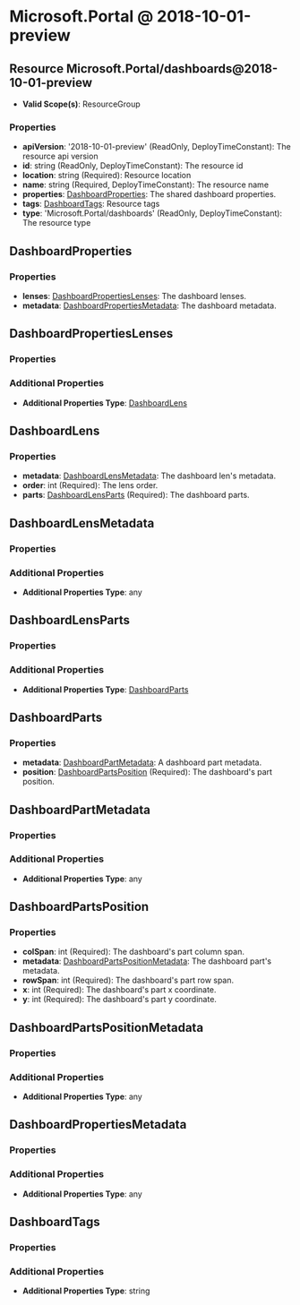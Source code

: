 # Microsoft.Portal @ 2018-10-01-preview

## Resource Microsoft.Portal/dashboards@2018-10-01-preview
* **Valid Scope(s)**: ResourceGroup
### Properties
* **apiVersion**: '2018-10-01-preview' (ReadOnly, DeployTimeConstant): The resource api version
* **id**: string (ReadOnly, DeployTimeConstant): The resource id
* **location**: string (Required): Resource location
* **name**: string (Required, DeployTimeConstant): The resource name
* **properties**: [DashboardProperties](#dashboardproperties): The shared dashboard properties.
* **tags**: [DashboardTags](#dashboardtags): Resource tags
* **type**: 'Microsoft.Portal/dashboards' (ReadOnly, DeployTimeConstant): The resource type

## DashboardProperties
### Properties
* **lenses**: [DashboardPropertiesLenses](#dashboardpropertieslenses): The dashboard lenses.
* **metadata**: [DashboardPropertiesMetadata](#dashboardpropertiesmetadata): The dashboard metadata.

## DashboardPropertiesLenses
### Properties
### Additional Properties
* **Additional Properties Type**: [DashboardLens](#dashboardlens)

## DashboardLens
### Properties
* **metadata**: [DashboardLensMetadata](#dashboardlensmetadata): The dashboard len's metadata.
* **order**: int (Required): The lens order.
* **parts**: [DashboardLensParts](#dashboardlensparts) (Required): The dashboard parts.

## DashboardLensMetadata
### Properties
### Additional Properties
* **Additional Properties Type**: any

## DashboardLensParts
### Properties
### Additional Properties
* **Additional Properties Type**: [DashboardParts](#dashboardparts)

## DashboardParts
### Properties
* **metadata**: [DashboardPartMetadata](#dashboardpartmetadata): A dashboard part metadata.
* **position**: [DashboardPartsPosition](#dashboardpartsposition) (Required): The dashboard's part position.

## DashboardPartMetadata
### Properties
### Additional Properties
* **Additional Properties Type**: any

## DashboardPartsPosition
### Properties
* **colSpan**: int (Required): The dashboard's part column span.
* **metadata**: [DashboardPartsPositionMetadata](#dashboardpartspositionmetadata): The dashboard part's metadata.
* **rowSpan**: int (Required): The dashboard's part row span.
* **x**: int (Required): The dashboard's part x coordinate.
* **y**: int (Required): The dashboard's part y coordinate.

## DashboardPartsPositionMetadata
### Properties
### Additional Properties
* **Additional Properties Type**: any

## DashboardPropertiesMetadata
### Properties
### Additional Properties
* **Additional Properties Type**: any

## DashboardTags
### Properties
### Additional Properties
* **Additional Properties Type**: string

